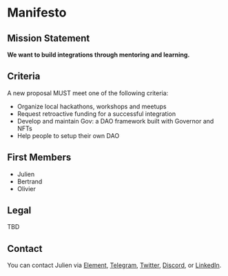 # Manifesto

## Mission Statement

**We want to build integrations through mentoring and learning.**

## Criteria

A new proposal MUST meet one of the following criteria:

- Organize local hackathons, workshops and meetups
- Request retroactive funding for a successful integration
- Develop and maintain Gov: a DAO framework built with Governor and NFTs
- Help people to setup their own DAO

## First Members

- Julien
- Bertrand
- Olivier

## Legal

TBD

## Contact

You can contact Julien via [Element](https://matrix.to/#/@julienbrg:matrix.org), [Telegram](https://t.me/julienbrg), [Twitter](https://twitter.com/julienbrg), [Discord](https://discord.gg/xw9dCeQ94Y), or [LinkedIn](https://www.linkedin.com/in/julienberanger/).
